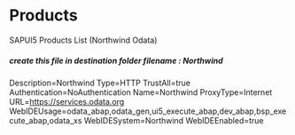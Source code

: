 # Products
SAPUI5 Products List (Northwind Odata)

##### create this file in destination folder filename : Northwind #####
Description=Northwind
Type=HTTP
TrustAll=true
Authentication=NoAuthentication
Name=Northwind
ProxyType=Internet
URL=https://services.odata.org
WebIDEUsage=odata_abap,odata_gen,ui5_execute_abap,dev_abap,bsp_execute_abap,odata_xs
WebIDESystem=Northwind
WebIDEEnabled=true